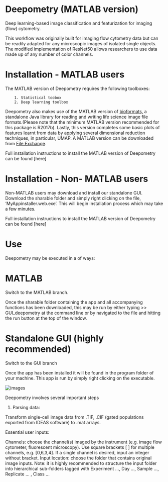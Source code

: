 # Deepometry (MATLAB version)
Deep learning-based image classification and featurization for imaging (flow) cytometry.

This workflow was originally built for imaging flow cytometry data but can be readily adapted for any microscopic images of isolated single objects. The modified implementation of ResNet50 allows researchers to use data made up of any number of color channels.

# Installation - MATLAB users

The MATLAB version of Deepometry requires the following toolboxes:

        1. Statistical toobox
        2. Deep learning toolbox
    
Deepometry also makes use of the MATLAB version of [bioformats,](www.openmicroscopy.org/bio-formats/downloads/) a standalone Java library for reading and writing life science image file formats.(Please note that the minimum MATLAB version recommended for this package is R2017b). Lastly, this version completes some basic plots of features learnt from data by applying several dimensional reduction techniques, in particular, UMAP. A MATLAB version can be downloaded from [File Exchange](www.mathworks.com/matlabcentral/fileexchange/71902-uniform-manifold-approximation-and-projection-umap). 

Full installation instructions to install the MATLAB version of Deepometry can be found [here]

# Installation - Non- MATLAB users

Non-MATLAB users may download and install our standalone GUI. Download the sharable folder and simply right clicking on the file, ‘MyAppinstaller.web.exe’. This will begin installation process which may take a few minutes. 

Full installation instructions to install the MATLAB version of Deepometry can be found [here]

# Use

Deepometry may be executed in a of ways:

# MATLAB

Switch to the MATLAB branch.

Once the sharable folder containing the app and all accompanying functions has been downloaded, this may be run by either typing >> GUI_deepometry at the command line or by navigated to the file and hitting the run button at the top of the window. 

# Standalone GUI (highly recommended)

Switch to the GUI branch

Once the app has been installed it will be found in the program folder of your machine. This app is run by simply right clicking on the executable.

![images](https://user-images.githubusercontent.com/72154816/95145308-cc4a0000-0772-11eb-8451-3c2f48ae2106.jpg)

Deepometry involves several important steps

1. Parsing data:

Transform single-cell image data from .TIF, .CIF (gated populations exported from IDEAS software) to .mat arrays.



Essential user inputs:

Channels: choose the channel(s) imaged by the instrument (e.g. image flow cytometer, fluorescent microscopy). Use square brackets [ ] for multiple channels, e.g. [0,6,3,4]. If a single channel is desired, input an integer without bracket.
Input location: choose the folder that contains original image inputs. Note: it is highly recommended to structure the input folder into hierarchical sub-folders tagged with Experiment ..., Day ..., Sample ..., Replicate ... , Class ...



















